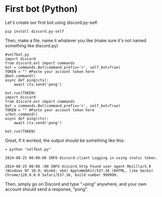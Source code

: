 # First bot (Python)

Let's create our first bot using discord.py-self.

`pip install discord.py-self`

Then, make a file, name it whatever you like (make sure it's not named something like discord.py)

    #selfbot.py
    import discord
    from discord.ext import commands
    bot = commands.Bot(command_prefix='>', self_bot=True)
    TOKEN = "" #Paste your account token here
    @bot.command()
    async def ping(ctx):
        await ctx.send('pong')
    
    bot.run(TOKEN)
    import discord
    from discord.ext import commands
    bot = commands.Bot(command_prefix='>', self_bot=True)
    TOKEN = "" #Paste your account token here
    u/bot.command()
    async def ping(ctx):
        await ctx.send('pong')
    
    bot.run(TOKEN)

Great, if it worked, the output should be something like this:

`> python "selfbot.py"`

`2024-08-25 00:00:00 INFO discord.client Logging in using static token.`

`2024-08-25 00:00 :00 INFO discord.http Found user agent Mozilla/5.0 (Windows NT 10.0; Win64; x64) AppleWebKit/537.36 (KHTML, like Gecko) Chrome/128.0.0.0 Safari/537.36, build number 999999.`

Then, simply go on Discord and type ">ping" anywhere, and your own account should send a response, "pong".
